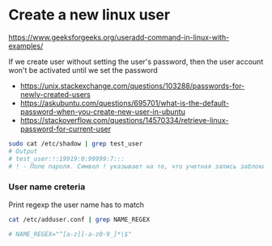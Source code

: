 # Create a new linux user

https://www.geeksforgeeks.org/useradd-command-in-linux-with-examples/

If we create user without setting the user's password,
then  the user account won't be activated until we set the password

- https://unix.stackexchange.com/questions/103288/passwords-for-newly-created-users
- https://askubuntu.com/questions/695701/what-is-the-default-password-when-you-create-new-user-in-ubuntu
- https://stackoverflow.com/questions/14570334/retrieve-linux-password-for-current-user

```bash
sudo cat /etc/shadow | grep test_user
# Output
# test_user:!:19919:0:99999:7:::
# ! - Поле пароля. Символ ! указывает на то, что учетная запись заблокирована. Если бы здесь был зашифрованный пароль, он выглядел бы как длинная строка символов.
```

### User name creteria

Print regexp the user name has to match
```bash
cat /etc/adduser.conf | grep NAME_REGEX

# NAME_REGEX="^[a-z][-a-z0-9_]*\$"
```
